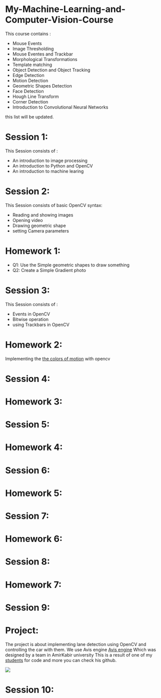 # My-Machine-Learning-and-Computer-Vision-Course
This course contains :
* Mouse Events
* Image Thresholding
* Mouse Eventes and Trackbar
* Morphological Transformations
* Template matching
* Object Detection and Object Tracking
* Edge Detection
* Motion Detection
* Geometric Shapes Detection
* Face Detection
* Hough Line Transform
* Corner Detection
* Introduction to Convolutional Neural Networks

this list will be updated. 
# Session 1: 
This Session consists of : 
* An introduction to image processing
* An introduction to Python and OpenCV
* An introduction to machine learing

# Session 2:
This Session consists of basic OpenCV syntax: 
* Reading and showing images
* Opening video
* Drawing geometric shape
* setting Camera parameters
# Homework 1:
* Q1: 
  Use the Simple geometric shapes to draw something
* Q2:
  Create a Simple Gradient photo 
# Session 3:
This Session consists of : 
* Events in OpenCV
* Bitwise operation
* using Trackbars in OpenCV
# Homework 2:
Implementing the [the colors of motion](https://thecolorsofmotion.com/) with opencv
# Session 4:
# Homework 3:
# Session 5:
# Homework 4:
# Session 6:
# Homework 5:
# Session 7:
# Homework 6:
# Session 8:
# Homework 7:
# Session 9:
# Project:
The project is about implementing lane detection using OpenCV and controlling the car with them.
We use Avis engine [Avis engine](https://avisengine.com/) Which was designed by a team in AmirKabir university 
This is a result of one of my [students](https://github.com/adib-vali) for code and more you can check his github.

![](Project/Car.gif)
# Session 10:

